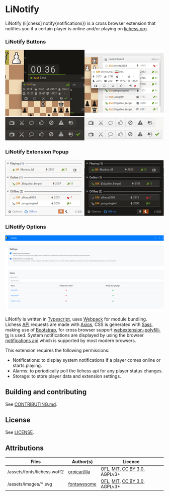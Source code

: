 # LiNotify

LiNotify (li[chess] notify{notifications}) is a cross browser extension that notifies you if a certain player is online and/or playing on [lichess.org](https://www.lichess.org).

### LiNotify Buttons
<img src="https://raw.githubusercontent.com/mpunkenhofer/linotify/master/assets/promo/promo-github-1.png" alt="LiNotify Button Example Image 1"/>
<img src="https://raw.githubusercontent.com/mpunkenhofer/linotify/master/assets/promo/promo-github-2.png" alt="LiNotify Button Example Image 2"/>

### LiNotify Extension Popup
<img src="https://raw.githubusercontent.com/mpunkenhofer/linotify/master/assets/promo/promo-github-3.png" alt="LiNotify Popup Example Image"/>

### LiNotify Options
<img src="https://raw.githubusercontent.com/mpunkenhofer/linotify/master/assets/promo/promo-github-4.png" alt="LiNotify Options Example Image"/>

LiNotify is written in [Typescript](https://www.typescriptlang.org/), uses [Webpack](https://webpack.js.org/) for module 
bundling. Lichess [API](https://lichess.org/api) requests are made with [Axios](https://github.com/axios/axios), CSS is generated with [Sass](https://sass-lang.com/), making use of [Bootstrap](https://getbootstrap.com/), for cross browser support [webextension-polyfill-ts](https://github.com/Lusito/webextension-polyfill-ts) is used. System notifications are displayed by using the browser [notifications api](https://developer.mozilla.org/en-US/docs/Mozilla/Add-ons/WebExtensions/API/notifications) which is supported by most modern browsers.

This extension requires the following permissions: 
* Notifications: to display system notifications if a player comes online or starts playing.
* Alarms: to periodically poll the lichess api for any player status changes.
* Storage: to store player data and extension settings. 

## Building and contributing

See [CONTRIBUTING.md](/CONTRIBUTING.md).

## License

See [LICENSE](/LICENSE).

## Attributions
Files | Author(s) | Licence
---|---|---
/assets/fonts/lichess.woff2 | [ornicar/lila](https://github.com/ornicar/lila/blob/master/public/font/lichess.woff2) | [OFL](http://scripts.sil.org/cms/scripts/page.php?site_id=nrsi&id=OFL), [MIT](https://github.com/primer/octicons/blob/master/LICENSE), [CC BY 3.0](https://creativecommons.org/licenses/by/3.0/), AGPLv3+
/assets/images/*.svg | [fontawesome](https://fontawesome.com/) | [OFL](http://scripts.sil.org/cms/scripts/page.php?site_id=nrsi&id=OFL), [MIT](https://github.com/primer/octicons/blob/master/LICENSE), [CC BY 3.0](https://creativecommons.org/licenses/by/3.0/), AGPLv3+


  
